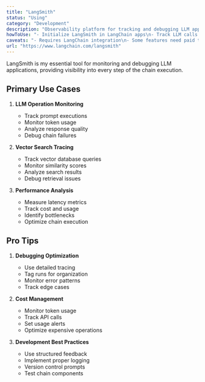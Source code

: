 ```yaml
---
title: "LangSmith"
status: "Using"
category: "Development"
description: "Observability platform for tracking and debugging LLM applications and vector database interactions"
howToUse: "- Initialize LangSmith in LangChain apps\n- Track LLM calls and vector searches\n- Monitor chain executions\n- Debug prompts and responses\n- Analyze performance metrics"
caveats: "- Requires LangChain integration\n- Some features need paid tier\n- Need to handle API keys securely\n- Additional latency for tracing"
url: "https://www.langchain.com/langsmith"
---
```


LangSmith is my essential tool for monitoring and debugging LLM applications, providing visibility into every step of the chain execution.

## Primary Use Cases

1. **LLM Operation Monitoring**
   - Track prompt executions
   - Monitor token usage
   - Analyze response quality
   - Debug chain failures

2. **Vector Search Tracing**
   - Track vector database queries
   - Monitor similarity scores
   - Analyze search results
   - Debug retrieval issues

3. **Performance Analysis**
   - Measure latency metrics
   - Track cost and usage
   - Identify bottlenecks
   - Optimize chain execution

## Pro Tips

1. **Debugging Optimization**
   - Use detailed tracing
   - Tag runs for organization
   - Monitor error patterns
   - Track edge cases

2. **Cost Management**
   - Monitor token usage
   - Track API calls
   - Set usage alerts
   - Optimize expensive operations

3. **Development Best Practices**
   - Use structured feedback
   - Implement proper logging
   - Version control prompts
   - Test chain components 